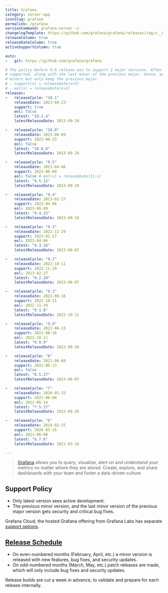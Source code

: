 ```yaml
---
title: Grafana
category: server-app
iconSlug: grafana
permalink: /grafana
versionCommand: grafana-server -v
changelogTemplate: https://github.com/grafana/grafana/releases/tag/v__LATEST__
releaseColumn: true
releaseDateColumn: true
activeSupportColumn: true

auto:
-   git: https://github.com/grafana/grafana

# The policy before 9.0 release was to support 2 major versions. After 9.0, 2 latest minors are
# supported, along with the last minor of the previous major. Hence, we break the latest series into
# minors but only keep the previous major.
# - support(x) = releaseDate(x+1)
# - eol(x) = releaseDate(x+2)
releases:
-   releaseCycle: "10.1"
    releaseDate: 2023-08-23
    support: true
    eol: false
    latest: "10.1.4"
    latestReleaseDate: 2023-09-29

-   releaseCycle: "10.0"
    releaseDate: 2023-06-09
    support: 2023-08-23
    eol: false
    latest: "10.0.8"
    latestReleaseDate: 2023-09-29

-   releaseCycle: "9.5"
    releaseDate: 2023-04-06
    support: 2023-06-09
    eol: false # eol(x) = releaseDate(11.x)
    latest: "9.5.12"
    latestReleaseDate: 2023-09-29

-   releaseCycle: "9.4"
    releaseDate: 2023-02-27
    support: 2023-04-06
    eol: 2023-06-09
    latest: "9.4.15"
    latestReleaseDate: 2023-09-18

-   releaseCycle: "9.3"
    releaseDate: 2022-11-29
    support: 2023-02-27
    eol: 2023-04-06
    latest: "9.3.16"
    latestReleaseDate: 2023-06-07

-   releaseCycle: "9.2"
    releaseDate: 2022-10-11
    support: 2022-11-29
    eol: 2023-02-27
    latest: "9.2.20"
    latestReleaseDate: 2023-06-07

-   releaseCycle: "9.1"
    releaseDate: 2022-08-16
    support: 2022-10-11
    eol: 2022-11-29
    latest: "9.1.8"
    latestReleaseDate: 2022-10-11

-   releaseCycle: "9.0"
    releaseDate: 2022-06-13
    support: 2022-08-16
    eol: 2022-10-11
    latest: "9.0.9"
    latestReleaseDate: 2022-09-20

-   releaseCycle: "8"
    releaseDate: 2021-06-08
    support: 2022-06-13
    eol: false
    latest: "8.5.27"
    latestReleaseDate: 2023-06-07

-   releaseCycle: "7"
    releaseDate: 2020-05-15
    support: 2021-06-08
    eol: 2022-06-14
    latest: "7.5.17"
    latestReleaseDate: 2022-09-26

-   releaseCycle: "6"
    releaseDate: 2019-02-25
    support: 2020-05-15
    eol: 2021-06-08
    latest: "6.7.6"
    latestReleaseDate: 2021-03-18

---
```


> [Grafana](https://grafana.com/grafana/) allows you to query, visualize, alert on and understand
> your metrics no matter where they are stored. Create, explore, and share dashboards with your team
> and foster a data-driven culture.

## Support Policy

- Only latest version sees active development.
- The previous minor version, and the last minor version of the previous major version gets security
  and critical bug fixes.

Grafana Cloud, the hosted Grafana offering from Grafana Labs has separate
[support options](https://grafana.com/docs/grafana-cloud/account-management/support/).

## [Release Schedule](https://grafana.com/blog/2022/12/13/grafana-releases-new-2023-release-schedule/)

- On even-numbered months (February, April, etc.) a minor version is released with new
  features, bug fixes, and security updates.
- On odd-numbered months (March, May, etc.) patch releases are made, which will only include bug
  fixes and security updates.

Release builds are cut a week in advance, to validate and prepare for each release internally.
